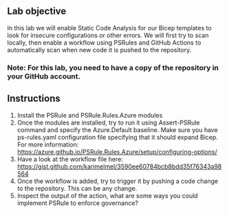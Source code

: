 ## Lab objective
In this lab we will enable Static Code Analysis for our Bicep templates to look for insecure configurations or other errors. We will first try to scan locally, then enable a workflow using PSRules and GitHub Actions to automatically scan when new code it is pushed to the repository.


### Note: For this lab, you need to have a copy of the repository in your GitHub account.

## Instructions
1. Install the PSRule and PSRule.Rules.Azure modules
2. Once the modules are installed, try to run it using Assert-PSRule command and specify the Azure.Default baseline. Make sure you have ps-rules.yaml configuration file specifying that it should expand Bicep. For more information: https://azure.github.io/PSRule.Rules.Azure/setup/configuring-options/ 
3. Have a look at the workflow file here: https://gist.github.com/karimelmel/3590ee60784bcb8bdd35f76343a98564 
4. Once the workflow is added, try to trigger it by pushing a code change to the repository. This can be any change.
5. Inspect the output of the action, what are some ways you could implement PSRule to enforce governance?

